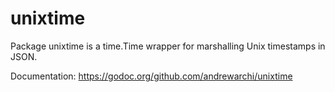 # unixtime

Package unixtime is a time.Time wrapper for marshalling Unix timestamps
in JSON.

Documentation: https://godoc.org/github.com/andrewarchi/unixtime
